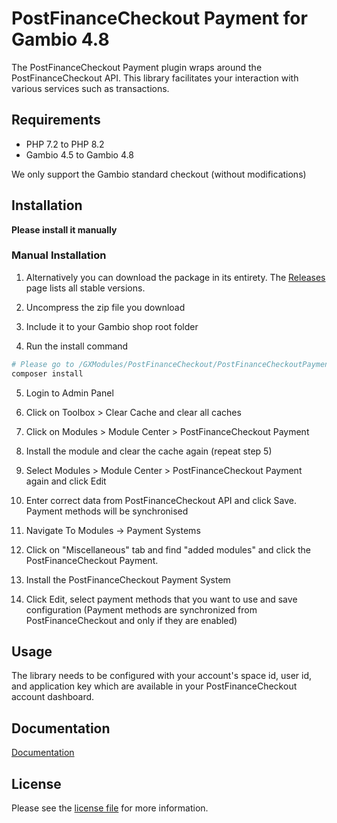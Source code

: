 

PostFinanceCheckout Payment for Gambio 4.8
=============================

The PostFinanceCheckout Payment plugin wraps around the PostFinanceCheckout API. This library facilitates your interaction with various services such as transactions.

## Requirements

- PHP 7.2 to PHP 8.2
- Gambio 4.5 to Gambio 4.8

We only support the Gambio standard checkout (without modifications)

## Installation

**Please install it manually**

### Manual Installation


1. Alternatively you can download the package in its entirety. The [Releases](../../releases) page lists all stable versions.

2. Uncompress the zip file you download

3. Include it to your Gambio shop root folder

4. Run the install command
```bash
# Please go to /GXModules/PostFinanceCheckout/PostFinanceCheckoutPayment and run the command
composer install
```

5. Login to Admin Panel

6. Click on Toolbox > Clear Cache and clear all caches

7. Click on Modules > Module Center > PostFinanceCheckout Payment

8. Install the module and clear the cache again (repeat step 5)

9. Select Modules > Module Center > PostFinanceCheckout Payment again and click Edit

10. Enter correct data from PostFinanceCheckout API and click Save. Payment methods will be synchronised

11. Navigate To Modules -> Payment Systems

12. Click on "Miscellaneous" tab and find "added modules" and click the PostFinanceCheckout Payment.

13. Install the PostFinanceCheckout Payment System

14. Click Edit, select payment methods that you want to use and save configuration (Payment methods are synchronized from PostFinanceCheckout and only if they are enabled)

## Usage
The library needs to be configured with your account's space id, user id, and application key which are available in your PostFinanceCheckout
account dashboard.

## Documentation

[Documentation](https://plugin-documentation.postfinance-checkout.ch/pfpayments/gambio-4/1.0.20/docs/en/documentation.html)

## License

Please see the [license file](https://github.com/pfpayments/gambio-4/blob/master/LICENSE.txt) for more information.
